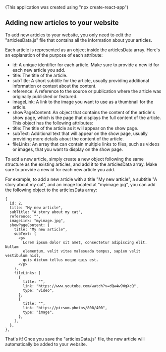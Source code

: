 (This application was created using "npx create-react-app")

## Adding new articles to your website

To add new articles to your website, you only need to edit the "articlesData.js" file that contains all the information about your articles.

Each article is represented as an object inside the articlesData array. Here's an explanation of the purpose of each attribute:

- id: A unique identifier for each article. Make sure to provide a new id for each new article you add.
- title: The title of the article.
- subTitle: A short subtitle for the article, usually providing additional information or context about the content.
- reference: A reference to the source or publication where the article was originally published or featured.
- imageLink: A link to the image you want to use as a thumbnail for the article.
- showPageContent: An object that contains the content of the article's show page, which is the page that displays the full content of the article. This object has the following attributes:
- title: The title of the article as it will appear on the show page.
- subText: Additional text that will appear on the show page, usually providing more details about the content of the article.
- fileLinks: An array that can contain multiple links to files, such as videos or images, that you want to display on the show page.

To add a new article, simply create a new object following the same structure as the existing articles, and add it to the articlesData array. Make sure to provide a new id for each new article you add.

For example, to add a new article with a title "My new article", a subtitle "A story about my cat", and an image located at "myimage.jpg", you can add the following object to the articlesData array:

```
{
  id: 2,
  title: "My new article",
  subTitle: "A story about my cat",
  reference: "",
  imageLink: "myimage.jpg",
  showPageContent: {
    title: "My new article",
    subText: (
      <p>
        Lorem ipsum dolor sit amet, consectetur adipiscing elit. Nullam
        elementum, velit vitae malesuada tempus, sapien velit vestibulum nisl,
        quis dictum tellus neque quis est.
      </p>
    ),
    fileLinks: [
      {
        title: "",
        link: "https://www.youtube.com/watch?v=dQw4w9WgXcQ",
        type: "video",
      },
      {
        title: "",
        link: "https://picsum.photos/800/400",
        type: "image",
      },
    ],
  },
},
```

That's it! Once you save the "articlesData.js" file, the new article will automatically be added to your website.
